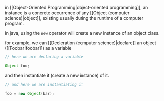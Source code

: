 in [[Object-Oriented Programming|object-oriented programming]], an instance is a concrete occurrence of any [[Object (computer science)|object]], existing usually during the runtime of a computer program.

in java, using the `new` operator will create a new instance of an object class.

for example, we can [[Decleration (computer science)|declare]] an object ([[Foobar|foobar]]) as a variable

```java
// here we are declaring a variable

Object foo;
```

and then instantiate it (create a new instance) of it.

```java 
// and here we are instantiating it

foo = new Object(bar);
```

